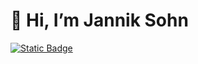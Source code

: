 # 👋 Hi, I’m Jannik Sohn
[![Static Badge](https://img.shields.io/badge/janniksohn.de-6366f1?style=plastic&logo=nuxtdotjs&label=My%20Website&color=6366f1)](https://janniksohn.de)
